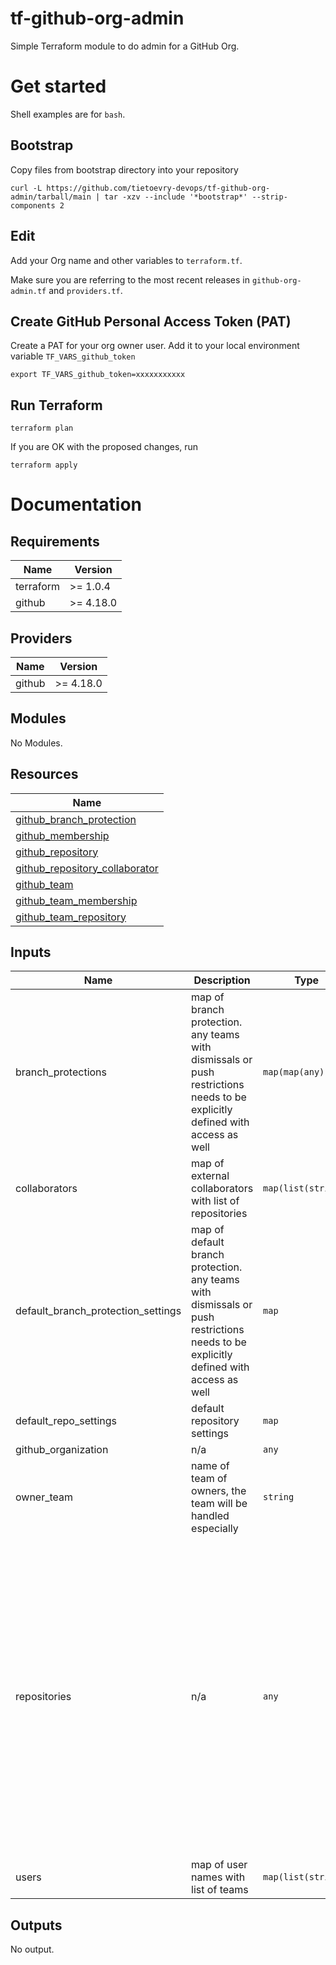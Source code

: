 # tf-github-org-admin
Simple Terraform module to do admin for a GitHub Org.

# Get started

Shell examples are for `bash`.

## Bootstrap

Copy files from bootstrap directory into your repository

```.shell
curl -L https://github.com/tietoevry-devops/tf-github-org-admin/tarball/main | tar -xzv --include '*bootstrap*' --strip-components 2
```

## Edit

Add your Org name and other variables to `terraform.tf`.

Make sure you are referring to the most recent releases in `github-org-admin.tf` and `providers.tf`.

## Create GitHub Personal Access Token (PAT)

Create a PAT for your org owner user.
Add it to your local environment variable `TF_VARS_github_token`

```.shell
export TF_VARS_github_token=xxxxxxxxxxx
```

## Run Terraform

```.shell
terraform plan
```

If you are OK with the proposed changes, run

```.shell
terraform apply
```

# Documentation
<!--- BEGIN_TF_DOCS --->
## Requirements

| Name | Version |
|------|---------|
| terraform | >= 1.0.4 |
| github | >= 4.18.0 |

## Providers

| Name | Version |
|------|---------|
| github | >= 4.18.0 |

## Modules

No Modules.

## Resources

| Name |
|------|
| [github_branch_protection](https://registry.terraform.io/providers/integrations/github/latest/docs/resources/branch_protection) |
| [github_membership](https://registry.terraform.io/providers/integrations/github/latest/docs/resources/membership) |
| [github_repository](https://registry.terraform.io/providers/integrations/github/latest/docs/resources/repository) |
| [github_repository_collaborator](https://registry.terraform.io/providers/integrations/github/latest/docs/resources/repository_collaborator) |
| [github_team](https://registry.terraform.io/providers/integrations/github/latest/docs/resources/team) |
| [github_team_membership](https://registry.terraform.io/providers/integrations/github/latest/docs/resources/team_membership) |
| [github_team_repository](https://registry.terraform.io/providers/integrations/github/latest/docs/resources/team_repository) |

## Inputs

| Name | Description | Type | Default | Required |
|------|-------------|------|---------|:--------:|
| branch\_protections | map of branch protection. any teams with dismissals or push restrictions needs to be explicitly defined with access as well | `map(map(any))` | `{}` | no |
| collaborators | map of external collaborators with list of repositories | `map(list(string))` | `{}` | no |
| default\_branch\_protection\_settings | map of default branch protection. any teams with dismissals or push restrictions needs to be explicitly defined with access as well | `map` | `{}` | no |
| default\_repo\_settings | default repository settings | `map` | `{}` | no |
| github\_organization | n/a | `any` | n/a | yes |
| owner\_team | name of team of owners, the team will be handled especially | `string` | `"owners"` | no |
| repositories | n/a | `any` | <pre>{<br>  "demo": {<br>    "allow_merge_commit": false,<br>    "allow_rebase_merge": false,<br>    "allow_squash_merge": true,<br>    "archive_on_destroy": false,<br>    "auto_init": true,<br>    "delete_branch_on_merge": true,<br>    "description": "Demo repository",<br>    "gitignore_template": null,<br>    "has_downloads": false,<br>    "has_issues": false,<br>    "has_projects": false,<br>    "has_wiki": false,<br>    "homepage_url": null,<br>    "is_template": false,<br>    "pushteams": [],<br>    "template": {},<br>    "topics": null,<br>    "visibility": "internal",<br>    "vulnerability_alerts": false<br>  }<br>}</pre> | no |
| users | map of user names with list of teams | `map(list(string))` | `{}` | no |

## Outputs

No output.

<!--- END_TF_DOCS --->

